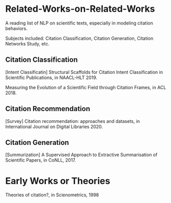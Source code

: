 # Related-Works-on-Related-Works
A reading list of NLP on scientific texts, especially in modeling citation behaviors.

Subjects included: Citation Classification, Citation Generation, Citation Networks Study, etc.

## Citation Classification
[Intent Classificatin] Structural Scaffolds for Citation Intent Classification in Scientific Publications, in NAACL-HLT 2019.

Measuring the Evolution of a Scientific Field through Citation Frames, in ACL 2018.



## Citation Recommendation
[Survey] Citation recommendation: approaches and datasets, in International Journal on Digital Libraries 2020.


## Citation Generation
[Summurization] A Supervised Approach to Extractive Summarisation of Scientific Papers, in CoNLL, 2017.


# Early Works or Theories

Theories of citation?, in Scienometrics, 1998
